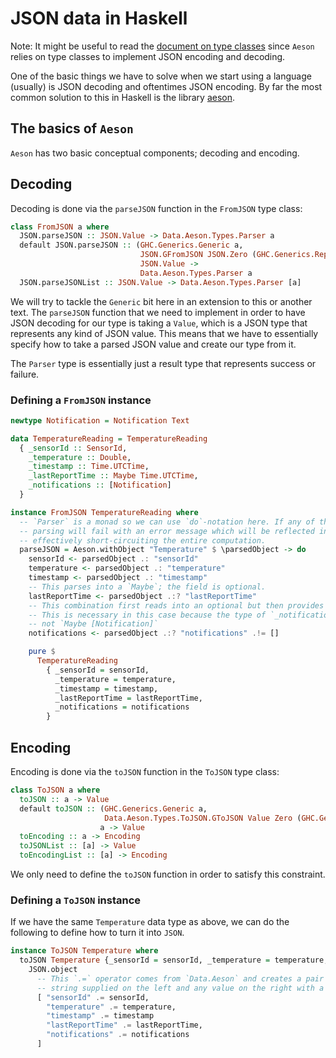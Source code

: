 # JSON data in Haskell

Note: It might be useful to read the [document on type classes](../basics/04-type-classes.md) since
`Aeson` relies on type classes to implement JSON encoding and decoding.

One of the basic things we have to solve when we start using a language (usually) is JSON decoding
and oftentimes JSON encoding. By far the most common solution to this in Haskell is the library
[aeson](https://hackage.haskell.org/package/aeson).

## The basics of `Aeson`

`Aeson` has two basic conceptual components; decoding and encoding.

## Decoding

Decoding is done via the `parseJSON` function in the `FromJSON` type class:

```haskell
class FromJSON a where
  JSON.parseJSON :: JSON.Value -> Data.Aeson.Types.Parser a
  default JSON.parseJSON :: (GHC.Generics.Generic a,
                             JSON.GFromJSON JSON.Zero (GHC.Generics.Rep a)) =>
                             JSON.Value ->
                             Data.Aeson.Types.Parser a
  JSON.parseJSONList :: JSON.Value -> Data.Aeson.Types.Parser [a]
```

We will try to tackle the `Generic` bit here in an extension to this or another text. The `parseJSON`
function that we need to implement in order to have JSON decoding for our type is taking a `Value`,
which is a JSON type that represents any kind of JSON value. This means that we have to essentially
specify how to take a parsed JSON value and create our type from it.

The `Parser` type is essentially just a result type that represents success or failure.

### Defining a `FromJSON` instance

```haskell
newtype Notification = Notification Text

data TemperatureReading = TemperatureReading
  { _sensorId :: SensorId,
    _temperature :: Double,
    _timestamp :: Time.UTCTime,
    _lastReportTime :: Maybe Time.UTCTime,
    _notifications :: [Notification]
  }

instance FromJSON TemperatureReading where
  -- `Parser` is a monad so we can use `do`-notation here. If any of these parses fail the entire
  -- parsing will fail with an error message which will be reflected in the return value,
  -- effectively short-circuiting the entire computation.
  parseJSON = Aeson.withObject "Temperature" $ \parsedObject -> do
    sensorId <- parsedObject .: "sensorId"
    temperature <- parsedObject .: "temperature"
    timestamp <- parsedObject .: "timestamp"
    -- This parses into a `Maybe`; the field is optional.
    lastReportTime <- parsedObject .:? "lastReportTime"
    -- This combination first reads into an optional but then provides a default value.
    -- This is necessary in this case because the type of `_notifications` is `[Notification]`,
    -- not `Maybe [Notification]`
    notifications <- parsedObject .:? "notifications" .!= []

    pure $
      TemperatureReading
        { _sensorId = sensorId,
          _temperature = temperature,
          _timestamp = timestamp,
          _lastReportTime = lastReportTime,
          _notifications = notifications
        }
```

## Encoding

Encoding is done via the `toJSON` function in the `ToJSON` type class:

```haskell
class ToJSON a where
  toJSON :: a -> Value
  default toJSON :: (GHC.Generics.Generic a,
                     Data.Aeson.Types.ToJSON.GToJSON Value Zero (GHC.Generics.Rep a)) =>
                    a -> Value
  toEncoding :: a -> Encoding
  toJSONList :: [a] -> Value
  toEncodingList :: [a] -> Encoding
```

We only need to define the `toJSON` function in order to satisfy this constraint.

### Defining a `ToJSON` instance

If we have the same `Temperature` data type as above, we can do the following to define how to turn
it into `JSON`.

```haskell
instance ToJSON Temperature where
  toJSON Temperature {_sensorId = sensorId, _temperature = temperature, _timestamp = timestamp} =
    JSON.object
      -- This `.=` operator comes from `Data.Aeson` and creates a pair of `Text` & `Value` from the
      -- string supplied on the left and any value on the right with a `ToJSON` instance.
      [ "sensorId" .= sensorId,
        "temperature" .= temperature,
        "timestamp" .= timestamp
        "lastReportTime" .= lastReportTime,
        "notifications" .= notifications
      ]
```
